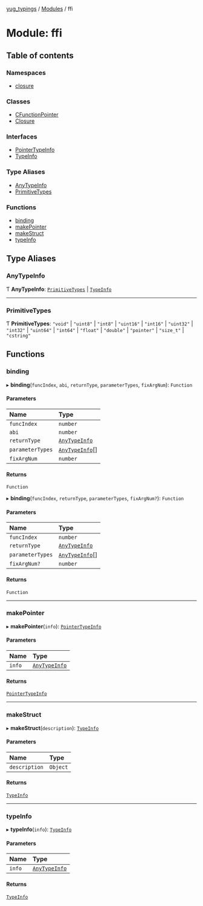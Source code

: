 [yug_typings](../README.md) / [Modules](../modules.md) / ffi

# Module: ffi

## Table of contents

### Namespaces

- [closure](ffi.closure.md)

### Classes

- [CFunctionPointer](../classes/ffi.CFunctionPointer.md)
- [Closure](../classes/ffi.Closure-1.md)

### Interfaces

- [PointerTypeInfo](../interfaces/ffi.PointerTypeInfo.md)
- [TypeInfo](../interfaces/ffi.TypeInfo.md)

### Type Aliases

- [AnyTypeInfo](ffi.md#anytypeinfo)
- [PrimitiveTypes](ffi.md#primitivetypes)

### Functions

- [binding](ffi.md#binding)
- [makePointer](ffi.md#makepointer)
- [makeStruct](ffi.md#makestruct)
- [typeInfo](ffi.md#typeinfo)

## Type Aliases

### AnyTypeInfo

Ƭ **AnyTypeInfo**: [`PrimitiveTypes`](ffi.md#primitivetypes) \| [`TypeInfo`](../interfaces/ffi.TypeInfo.md)

___

### PrimitiveTypes

Ƭ **PrimitiveTypes**: ``"void"`` \| ``"uint8"`` \| ``"int8"`` \| ``"uint16"`` \| ``"int16"`` \| ``"uint32"`` \| ``"int32"`` \| ``"uint64"`` \| ``"int64"`` \| ``"float"`` \| ``"double"`` \| ``"pointer"`` \| ``"size_t"`` \| ``"cstring"``

## Functions

### binding

▸ **binding**(`funcIndex`, `abi`, `returnType`, `parameterTypes`, `fixArgNum`): `Function`

#### Parameters

| Name | Type |
| :------ | :------ |
| `funcIndex` | `number` |
| `abi` | `number` |
| `returnType` | [`AnyTypeInfo`](ffi.md#anytypeinfo) |
| `parameterTypes` | [`AnyTypeInfo`](ffi.md#anytypeinfo)[] |
| `fixArgNum` | `number` |

#### Returns

`Function`

▸ **binding**(`funcIndex`, `returnType`, `parameterTypes`, `fixArgNum?`): `Function`

#### Parameters

| Name | Type |
| :------ | :------ |
| `funcIndex` | `number` |
| `returnType` | [`AnyTypeInfo`](ffi.md#anytypeinfo) |
| `parameterTypes` | [`AnyTypeInfo`](ffi.md#anytypeinfo)[] |
| `fixArgNum?` | `number` |

#### Returns

`Function`

___

### makePointer

▸ **makePointer**(`info`): [`PointerTypeInfo`](../interfaces/ffi.PointerTypeInfo.md)

#### Parameters

| Name | Type |
| :------ | :------ |
| `info` | [`AnyTypeInfo`](ffi.md#anytypeinfo) |

#### Returns

[`PointerTypeInfo`](../interfaces/ffi.PointerTypeInfo.md)

___

### makeStruct

▸ **makeStruct**(`description`): [`TypeInfo`](../interfaces/ffi.TypeInfo.md)

#### Parameters

| Name | Type |
| :------ | :------ |
| `description` | `Object` |

#### Returns

[`TypeInfo`](../interfaces/ffi.TypeInfo.md)

___

### typeInfo

▸ **typeInfo**(`info`): [`TypeInfo`](../interfaces/ffi.TypeInfo.md)

#### Parameters

| Name | Type |
| :------ | :------ |
| `info` | [`AnyTypeInfo`](ffi.md#anytypeinfo) |

#### Returns

[`TypeInfo`](../interfaces/ffi.TypeInfo.md)
